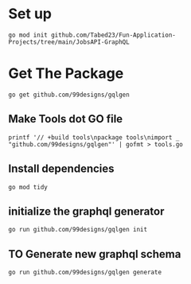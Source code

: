 # Set up

```
go mod init github.com/Tabed23/Fun-Application-Projects/tree/main/JobsAPI-GraphQL
```


# Get The Package
```
go get github.com/99designs/gqlgen
```


## Make Tools dot GO file
```
printf '// +build tools\npackage tools\nimport _ "github.com/99designs/gqlgen"' | gofmt > tools.go
```


## Install dependencies
```
go mod tidy
```


## initialize the graphql generator
```
go run github.com/99designs/gqlgen init
```



## TO Generate  new graphql schema
```
go run github.com/99designs/gqlgen generate
```
